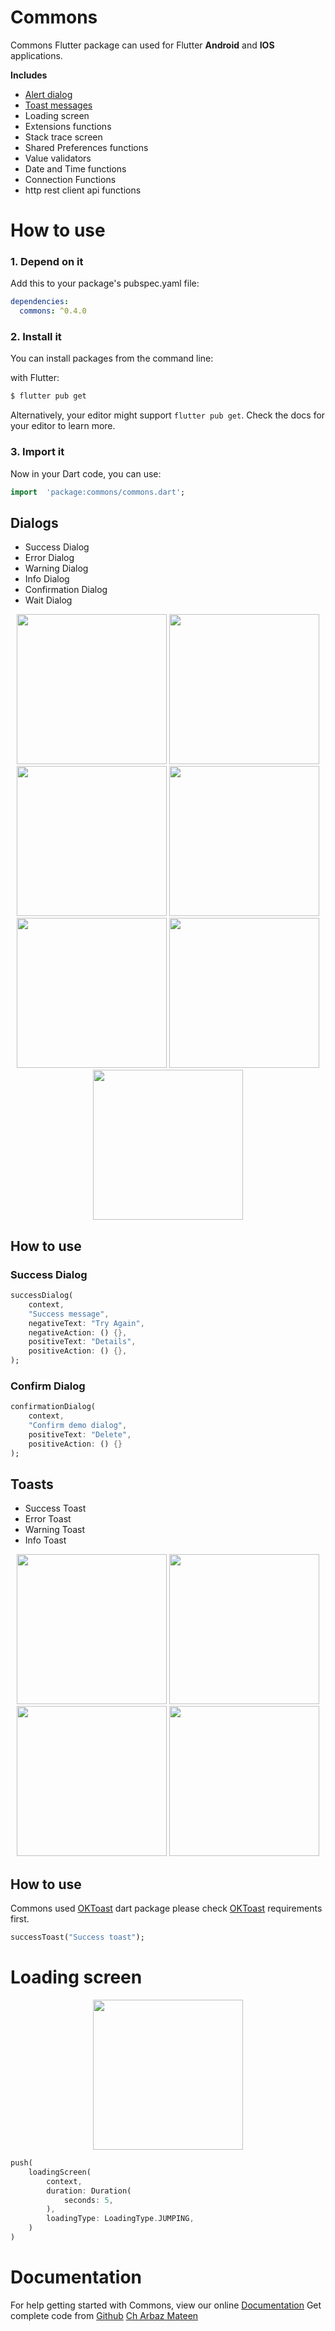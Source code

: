 # Commons

Commons Flutter package can used for Flutter **Android** and **IOS** applications.
 
 **Includes**
 - [Alert dialog](#Dialogs)
 - [Toast messages](#Toasts)
 - Loading screen
 - Extensions functions
 - Stack trace screen
 - Shared Preferences functions
 - Value validators
 - Date and Time functions
 - Connection Functions
 - http rest client api functions

# How to use

### 1. Depend on it

Add this to your package's pubspec.yaml file:
```yaml
dependencies:  
  commons: ^0.4.0
```

### 2. Install it

You can install packages from the command line:

with Flutter:
```sh
$ flutter pub get
```
Alternatively, your editor might support  `flutter pub get`. Check the docs for your editor to learn more.

### 3. Import it

Now in your Dart code, you can use:
```dart
import  'package:commons/commons.dart';
```

## Dialogs

- Success Dialog
- Error Dialog
- Warning Dialog
- Info Dialog
- Confirmation Dialog
- Wait Dialog

<p align="center">
	<img src="https://raw.githubusercontent.com/Arbaz-Softagics/commons/master/screenshots/success.png" width="240">
	<img src="https://raw.githubusercontent.com/Arbaz-Softagics/commons/master/screenshots/error.png" width="240">
	<img src="https://raw.githubusercontent.com/Arbaz-Softagics/commons/master/screenshots/warning.png" width="240">
	<img src="https://raw.githubusercontent.com/Arbaz-Softagics/commons/master/screenshots/info.png" width="240">
	<img src="https://raw.githubusercontent.com/Arbaz-Softagics/commons/master/screenshots/confirm.png" width="240">
	<img src="https://raw.githubusercontent.com/Arbaz-Softagics/commons/master/screenshots/wait.png" width="240">
	<img src="https://raw.githubusercontent.com/Arbaz-Softagics/commons/master/screenshots/stacktrace.png" width="240">
</p>

## How to use

### Success Dialog

```dart
successDialog(  
    context,  
    "Success message",  
    negativeText: "Try Again",  
    negativeAction: () {},  
    positiveText: "Details",  
    positiveAction: () {},  
);
```

### Confirm Dialog

```dart
confirmationDialog(
    context, 
    "Confirm demo dialog", 
    positiveText: "Delete", 
    positiveAction: () {}
);
```

## Toasts

- Success Toast
- Error Toast
- Warning Toast
- Info Toast

<p align="center">
	<img src="https://raw.githubusercontent.com/Arbaz-Softagics/commons/master/screenshots/s.png" width="240">
	<img src="https://raw.githubusercontent.com/Arbaz-Softagics/commons/master/screenshots/e.png" width="240">
	<img src="https://raw.githubusercontent.com/Arbaz-Softagics/commons/master/screenshots/w.png" width="240">
	<img src="https://raw.githubusercontent.com/Arbaz-Softagics/commons/master/screenshots/i.png" width="240">
</p>

## How to use

Commons used [OKToast](https://pub.dev/packages/oktoast) dart package please check [OKToast](https://pub.dev/packages/oktoast) requirements first.
```dart
successToast("Success toast");
```

# Loading screen

<p align="center">
	<img src="https://raw.githubusercontent.com/Arbaz-Softagics/commons/master/screenshots/loading.png" width="240">
</p>

```dart
push(
    loadingScreen(  
        context,  
        duration: Duration(  
            seconds: 5,  
        ),  
        loadingType: LoadingType.JUMPING,
    )  
)
```

# Documentation

For help getting started with Commons, view our online [Documentation](https://pub.dev/documentation/commons/latest/)
Get complete code from [Github](https://github.com/Arbaz-Softagics/commons)
[Ch Arbaz Mateen](http://arbazmateen.com/)
